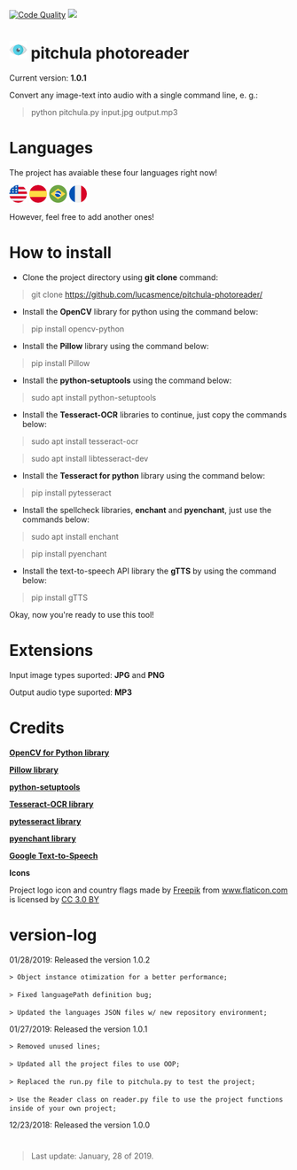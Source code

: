 [![Code Quality](https://scrutinizer-ci.com/g/lucasmence/pitchula-photoreader/badges/quality-score.png?b=master)](https://scrutinizer-ci.com/g/lucasmence/pitchula-photoreader/?branch=master) ![ ](https://scrutinizer-ci.com/g/lucasmence/pitchula-photoreader/badges/build.png?b=master)

# ![ ](./data/image/logo-eye-32-32.png) **pitchula photoreader**

Current version: **1.0.1**

Convert any image-text into audio with a single command line, e. g.: 
> python pitchula.py input.jpg output.mp3

# Languages

The project has avaiable these four languages right now!

![ ](./data/image/flag-united-states-32-32.png) ![ ](./data/image/flag-spain-32-32.png) ![ ](./data/image/flag-brazil-32-32.png) ![ ](./data/image/flag-france-32-32.png)

However, feel free to add another ones!

# How to install

- Clone the project directory using **git clone** command:
> git clone https://github.com/lucasmence/pitchula-photoreader/

- Install the **OpenCV** library for python using the command below:
> pip install opencv-python

- Install the **Pillow** library using the command below:
> pip install Pillow

- Install the **python-setuptools** using the command below:
>  sudo apt install python-setuptools

- Install the **Tesseract-OCR** libraries to continue, just copy the commands below:
> sudo apt install tesseract-ocr

> sudo apt install libtesseract-dev

- Install the **Tesseract for python** library using the command below:
> pip install pytesseract

- Install the spellcheck libraries, **enchant** and **pyenchant**, just use the commands below:
> sudo apt install enchant

> pip install pyenchant

- Install the text-to-speech API library the **gTTS** by using the command below:
> pip install gTTS

Okay, now you're ready to use this tool!

# Extensions

Input image types suported: **JPG** and **PNG**

Output audio type suported: **MP3**

# Credits

**[OpenCV for Python library](https://github.com/skvark/opencv-python)**

**[Pillow library](https://github.com/python-pillow/Pillow/)**

**[python-setuptools](https://github.com/pypa/setuptools)**

**[Tesseract-OCR library](https://github.com/tesseract-ocr/tesseract)**

**[pytesseract library](https://github.com/madmaze/pytesseract)** 

**[pyenchant library](https://github.com/rfk/pyenchant)** 

**[Google Text-to-Speech](https://github.com/pndurette/gTTS)** 

**Icons**
<div>Project logo icon and country flags made by <a href="https://www.freepik.com/" title="Freepik">Freepik</a> from <a href="https://www.flaticon.com/" 			    title="Flaticon">www.flaticon.com</a> is licensed by <a href="http://creativecommons.org/licenses/by/3.0/" 			    title="Creative Commons BY 3.0" target="_blank">CC 3.0 BY</a></div>

# version-log
 
 01/28/2019: Released the version 1.0.2

    > Object instance otimization for a better performance;

    > Fixed languagePath definition bug;

    > Updated the languages JSON files w/ new repository environment;
    

 01/27/2019: Released the version 1.0.1

    > Removed unused lines;

    > Updated all the project files to use OOP;

    > Replaced the run.py file to pitchula.py to test the project;

    > Use the Reader class on reader.py file to use the project functions inside of your own project;
    

 12/23/2018: Released the version 1.0.0

#

> Last update: January, 28 of 2019.
